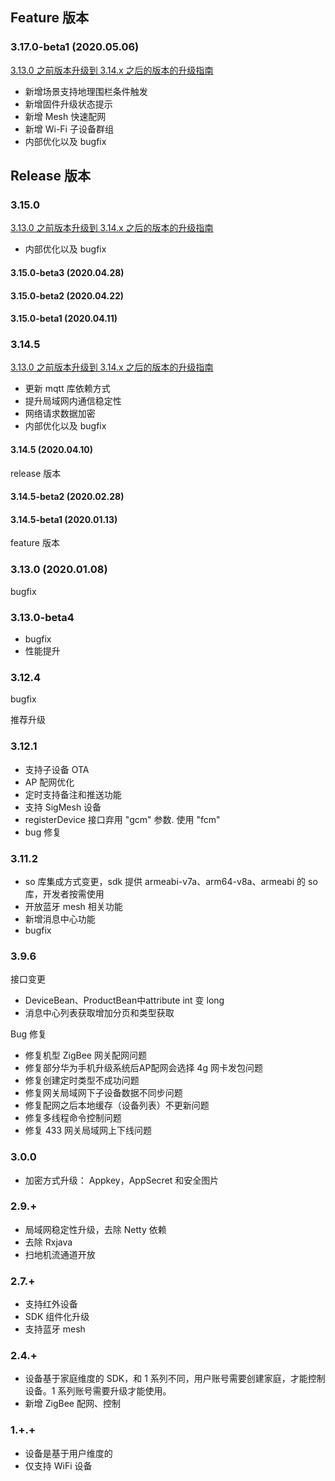 ## Feature 版本

### 3.17.0-beta1 (2020.05.06)

[3.13.0 之前版本升级到 3.14.x 之后的版本的升级指南](./Update_3_14_0.md)

- 新增场景支持地理围栏条件触发
- 新增固件升级状态提示
- 新增 Mesh 快速配网
- 新增 Wi-Fi 子设备群组
- 内部优化以及 bugfix

## Release 版本

### 3.15.0

[3.13.0 之前版本升级到 3.14.x 之后的版本的升级指南](./Update_3_14_0.md)

* 内部优化以及 bugfix

#### 3.15.0-beta3 (2020.04.28)

#### 3.15.0-beta2 (2020.04.22)

#### 3.15.0-beta1 (2020.04.11)

### 3.14.5

[3.13.0 之前版本升级到 3.14.x 之后的版本的升级指南](./Update_3_14_0.md)

* 更新 mqtt 库依赖方式
* 提升局域网内通信稳定性
* 网络请求数据加密
* 内部优化以及 bugfix

#### 3.14.5 (2020.04.10)

release 版本

#### 3.14.5-beta2 (2020.02.28)

#### 3.14.5-beta1 (2020.01.13)

feature 版本

### 3.13.0 (2020.01.08)

bugfix

### 3.13.0-beta4

* bugfix
* 性能提升

### 3.12.4

bugfix

推荐升级

### 3.12.1

- 支持子设备 OTA
- AP 配网优化
- 定时支持备注和推送功能
- 支持 SigMesh 设备
- registerDevice 接口弃用 "gcm" 参数. 使用  "fcm"
- bug 修复

### 3.11.2

* so 库集成方式变更，sdk 提供 armeabi-v7a、arm64-v8a、armeabi 的 so 库，开发者按需使用
* 开放蓝牙 mesh 相关功能
* 新增消息中心功能
* bugfix

### 3.9.6

接口变更

* DeviceBean、ProductBean中attribute int 变 long
* 消息中心列表获取增加分页和类型获取


Bug 修复

* 修复机型 ZigBee 网关配网问题
* 修复部分华为手机升级系统后AP配网会选择 4g 网卡发包问题
* 修复创建定时类型不成功问题
* 修复网关局域网下子设备数据不同步问题	
* 修复配网之后本地缓存（设备列表）不更新问题	
* 修复多线程命令控制问题
* 修复 433 网关局域网上下线问题



### 3.0.0
* 加密方式升级： Appkey，AppSecret 和安全图片

### 2.9.+
* 局域网稳定性升级，去除 Netty 依赖
* 去除 Rxjava
* 扫地机流通道开放

### 2.7.+
* 支持红外设备
* SDK 组件化升级
* 支持蓝牙 mesh

### 2.4.+
* 设备基于家庭维度的 SDK，和 1 系列不同，用户账号需要创建家庭，才能控制设备。1 系列账号需要升级才能使用。
* 新增 ZigBee 配网、控制

### 1.+.+

* 设备是基于用户维度的
* 仅支持 WiFi 设备
